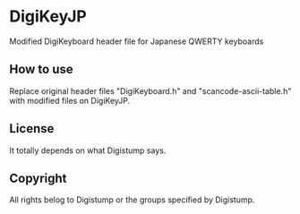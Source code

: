 # DigiKeyJP
Modified DigiKeyboard header file for Japanese QWERTY keyboards

## How to use
Replace original header files "DigiKeyboard.h" and "scancode-ascii-table.h" with modified files on DigiKeyJP.

## License
It totally depends on what Digistump says. 

## Copyright
All rights belog to Digistump or the groups specified by Digistump. 
